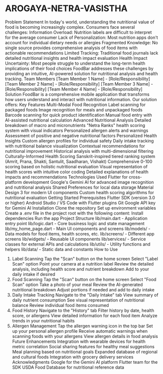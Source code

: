# AROGAYA-NETRA-VASISTHA

Problem Statement
In today's world, understanding the nutritional value of food is becoming increasingly complex. Consumers face several challenges:
Information Overload: Nutrition labels are difficult to interpret for the average consumer
Lack of Personalization: Most nutrition apps don't account for individual dietary needs or allergies
Fragmented Knowledge: No single source provides comprehensive analysis of food items with actionable recommendations
Limited Tracking: Traditional food journals lack detailed nutritional insights and health impact evaluation
Health Impact Uncertainty: Most people struggle to understand the long-term health implications of their food choices
FoodBar addresses these challenges by providing an intuitive, AI-powered solution for nutritional analysis and health tracking.
Team Members
[Team Member 1 Name] - [Role/Responsibility]
[Team Member 2 Name] - [Role/Responsibility]
[Team Member 3 Name] - [Role/Responsibility]
[Team Member 4 Name] - [Role/Responsibility]
Solution
FoodBar is a comprehensive mobile application that transforms how users understand and interact with nutritional information. Our solution offers:
Key Features
Multi-Modal Food Recognition
Label scanning for packaged foods
Image recognition for meals and unpackaged foods
Barcode scanning for quick product identification
Manual food entry with AI-assisted nutritional calculation
Advanced Nutritional Analysis
Detailed breakdown of macro and micronutrients
"Netra Ranks" health scoring system with visual indicators
Personalized allergen alerts and warnings
Assessment of positive and negative nutritional factors
Personalized Health Insights
Custom allergen profiles for individual safety
Daily intake tracking with nutritional balance visualization
Contextual recommendations for nutritional improvement
Historical analysis with multi-dimensional filtering
Culturally-Informed Health Scoring
Sanskrit-inspired tiered ranking system (Amrit, Prana, Shakti, Santulit, Saadharan, Vishakt)
Comprehensive 0-100 scoring based on holistic nutritional evaluation
Visual representation of health scores with intuitive color coding
Detailed explanations of health impacts and recommendations
Technologies Used
Flutter for cross-platform development
Google's Gemini AI for advanced image recognition and nutritional analysis
Shared Preferences for local data storage
Material Design 3 for modern UI components
Custom health scoring algorithms for nutritional evaluation
Getting Started
Prerequisites
Flutter SDK (version 3.0 or higher)
Android Studio / VS Code with Flutter plugins
Git
Google API key for Gemini AI
Installation
Clone the repository
Set up environment variables
Create a .env file in the project root with the following content:
Install dependencies
Run the app
Project Structure
lib/main.dart - Application entry point
lib/logic.dart - Core business logic and state management
lib/my_home_page.dart - Main UI components and screens
lib/models/ - Data models for food items, health scores, etc.
lib/screens/ - Different app screens
lib/widgets/ - Reusable UI components
lib/services/ - Service classes for external APIs and calculations
lib/utils/ - Utility functions and helpers
lib/data/ - Static data and constants
How to Use
1. Label Scanning
Tap the "Scan" button on the home screen
Select "Label Scan" option
Point your camera at a nutrition label
Review the detailed analysis, including health score and nutrient breakdown
Add to your daily intake if desired
2. Food Scanning
Tap the "Scan" button on the home screen
Select "Food Scan" option
Take a photo of your meal
Review the AI-generated nutritional breakdown
Adjust portions if needed and add to daily intake
3. Daily Intake Tracking
Navigate to the "Daily Intake" tab
View summary of daily nutrient consumption
See visual representation of nutritional balance
Review individual food items consumed
4. Food History
Navigate to the "History" tab
Filter history by date, health score, or allergens
View detailed information for each food item
Analyze trends in your nutritional habits
5. Allergen Management
Tap the allergen warning icon in the top bar
Set up your personal allergen profile
Receive automatic warnings when scanning foods with your allergens
View allergen details in food analysis
Future Enhancements
Integration with wearable devices for health metric correlation
Social sharing features for healthy meal suggestions
Meal planning based on nutritional goals
Expanded database of regional and cultural foods
Integration with grocery delivery services
Acknowledgments
Google for the Gemini AI platform
Flutter team for the SDK
USDA Food Database for nutritional reference data
